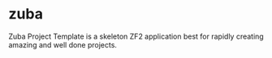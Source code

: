 # zuba
Zuba Project Template is a skeleton ZF2 application best for rapidly creating amazing and well done projects.
